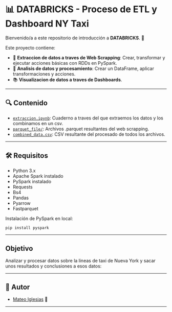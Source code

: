 # 📊 DATABRICKS - Proceso de ETL y Dashboard NY Taxi

Bienvenido/a a este repositorio de introducción a **DATABRICKS**. 🚀

Este proyecto contiene:

- 🧪 **Extraccion de datos a traves de Web Scrapping**: Crear, transformar y ejecutar acciones básicas con RDDs en PySpark.
- 🧪 **Analisis de datos y procesamiento**: Crear un DataFrame, aplicar transformaciones y acciones.
- 📚 **Visualizacion de datos a traves de Dashboards**.

---

## 🔍 Contenido

- [`extraccion.ipynb`](./pyspark_rdd_exercise.md): Cuaderno a traves del que extraemos los datos y los combinamos en un csv.
- [`parquet_file/`](./pyspark_dataframe_exercise.md): Archivos .parquet resultantes del web scrapping.
- [`combined_data.csv`](./pyspark_rdd_vs_dataframe.md): CSV resultante del procesado de todos los archivos.

---

## 🛠️ Requisitos

- Python 3.x
- Apache Spark instalado
- PySpark instalado
- Requests
- Bs4
- Pandas
- Pyarrow
- Fastparquet

Instalación de PySpark en local:

```bash
pip install pyspark
```

---

## Objetivo

Analizar y procesar datos sobre la lineas de taxi de Nueva York y sacar unos resultados y conclusiones a esos datos:

---

## 📘 Autor

- [Mateo Iglesias](https://github.com/mateorzan)  👤

---
